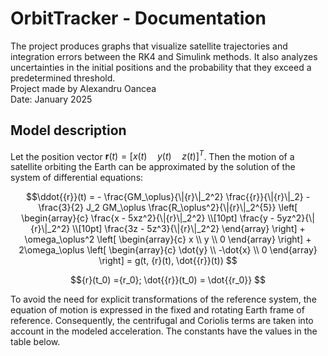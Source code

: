 # OrbitTracker - Documentation
The project produces graphs that visualize satellite trajectories and integration errors between the RK4 and Simulink methods. It also analyzes uncertainties in the initial positions and the probability that they exceed a predetermined threshold. <br>
Project made by Alexandru Oancea <br>
Date: January 2025 <br>

## Model description
Let the position vector $\mathbf{r}(t) = [x(t) \quad y(t) \quad z(t)]^T$. Then the motion of a satellite orbiting the Earth can be approximated by the solution of the system of differential equations:

```math
\ddot{{r}}(t) =
- \frac{GM_\oplus}{\|{r}\|_2^2} \frac{{r}}{\|{r}\|_2}
- \frac{3}{2} J_2 GM_\oplus \frac{R_\oplus^2}{\|{r}\|_2^{5}}
\left[
\begin{array}{c}
    \frac{x - 5xz^2}{\|{r}\|_2^2} \\[10pt]
    \frac{y - 5yz^2}{\|{r}\|_2^2} \\[10pt]
    \frac{3z - 5z^3}{\|{r}\|_2^2}
\end{array}
\right]
+ \omega_\oplus^2 \left[
\begin{array}{c}
   x \\ 
    y \\
    0
\end{array} \right]
+ 2\omega_\oplus 
\left[
\begin{array}{c}
    \dot{y} \\ 
    -\dot{x} \\ 
    0
\end{array} \right] = g(t, {r}(t), \dot{{r}}(t))

```

```math
{r}(t_0) ={r_0}; \dot{{r}}(t_0) = \dot{{r_0}}

```
To avoid the need for explicit transformations of the reference system, the equation of motion is
expressed in the fixed and rotating Earth frame of reference. Consequently, the centrifugal
and Coriolis terms are taken into account in the modeled acceleration. The constants have the values ​​in the table below.

